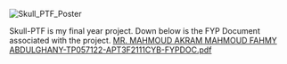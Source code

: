 ![Skull_PTF_Poster](https://user-images.githubusercontent.com/70053073/193463649-2c591b13-a537-4533-b84a-c686426c5814.png)



Skull-PTF is my final year project. Down below is the FYP Document associated with the project.
[MR. MAHMOUD AKRAM MAHMOUD FAHMY ABDULGHANY-TP057122-APT3F2111CYB-FYPDOC.pdf](https://github.com/ReTnUh-J/Skull-PTF/files/9692932/MR.MAHMOUD.AKRAM.MAHMOUD.FAHMY.ABDULGHANY-TP057122-APT3F2111CYB-FYPDOC.pdf)
